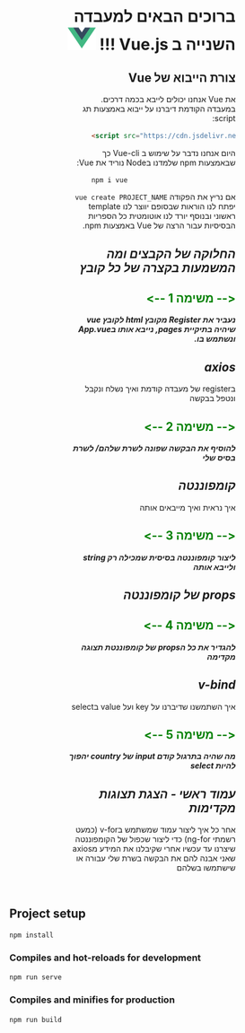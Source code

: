 <div dir="rtl" style="padding:0 20% 0 20%">

# ברוכים הבאים למעבדה השנייה ב Vue.js !!! <img src="src/assets/logo.png" width="50" height="43.3" alt="Vue.js Logo">

## צורת הייבוא של Vue

את Vue אנחנו יכולים לייבא בכמה דרכים.\
במעבדה הקודמת דיברנו על ייבוא באמצעות תג script:

<div id="import" dir="ltr" style="padding-left:15%;">

```html
<script src="https://cdn.jsdelivr.net/npm/vue/dist/vue.js"></script>
```

</div>

היום אנחנו נדבר על שימוש ב Vue-cli כך שבאמצעות npm שלמדנו בNode נוריד את Vue:

<div id="import" dir="ltr" style="padding-left:15%;">

```
npm i vue
```

</div>

אם נריץ את הפקודה `vue create PROJECT_NAME` יפתח לנו הוראות שבסופם יווצר לנו template ראשוני ובנוסף יורד לנו אוטומטית כל הספריות הבסיסיות עבור הרצה של Vue באמצעות npm.

## **_החלוקה של הקבצים ומה המשמעות בקצרה של כל קובץ_**

## <span id="task1" style="color:green;"> <-- משימה 1 --> </span>

**_נעביר את Register מקובץ html לקובץ vue שיהיה בתיקיית pages, נייבא אותו בApp.vue ונשתמש בו._**

## **_axios_**

בregister של מעבדה קודמת ואיך נשלח ונקבל ונטפל בבקשה

## <span id="task2" style="color:green;"> <-- משימה 2 --> </span>

**_להוסיף את הבקשה שפונה לשרת שלהם/ לשרת בסיס שלי_**

## **_קומפוננטה_**

איך נראית ואיך מייבאים אותה

## <span id="task3" style="color:green;"> <-- משימה 3 --> </span>

**_ליצור קומפוננטה בסיסית שמכילה רק string ולייבא אותה_**

## **_props של קומפוננטה_**

## <span id="task4" style="color:green;"> <-- משימה 4 --> </span>

**_להגדיר את כל הprops של קומפוננטת תצוגה מקדימה_**

## **_v-bind_**

איך השתמשנו שדיברנו על key ועל value בselect

## <span id="task5" style="color:green;"> <-- משימה 5 --> </span>

**_מה שהיה בתרגול קודם input של country יהפוך להיות select_**

## **_עמוד ראשי - הצגת תצוגות מקדימות_**

אחר כל איך ליצור עמוד שמשתמש בv-for (כמעט רשמתי ng-for) כדי ליצור שכפול של הקומפוננטה שיצרנו עד עכשיו אחרי שקיבלנו את המידע מaxios שאני אבנה להם את הבקשה בשרת שלי עבורה או שישתמשו בשלהם

</div>
&nbsp;

## Project setup

```
npm install
```

### Compiles and hot-reloads for development

```
npm run serve
```

### Compiles and minifies for production

```
npm run build
```

